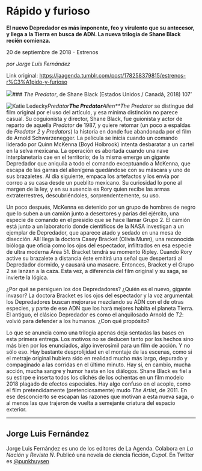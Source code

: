 # Rápido y furioso

**El nuevo Depredador es más imponente, feo y virulento que su antecesor, y llega a la Tierra en busca de ADN. La nueva trilogía de Shane Black recién comienza.**

20 de septiembre de 2018 - Estrenos

_por Jorge Luis Fernández_

Link original: https://laagenda.tumblr.com/post/178258379815/estrenos-r%C3%A1pido-y-furioso

![](https://64.media.tumblr.com/6372a752f686c0b7ba67960377f57c4a/tumblr_inline_pfd4vfSIFg1t6q87u_500.jpg)### *The Predator*, de Shane Black (Estados Unidos / Canadá, 2018) 107’

![Katie Ledecky](https://64.media.tumblr.com/8a4a900fea969fbfb1a265bed2e4045d/tumblr_inline_pfd4vgNYps1t6q87u_400.jpg)*Predator**The Predator**Alien**The Predator* se distingue del film original por el uso del artículo, y esa mínima distinción no parece casual. Su coguionista y director, Shane Black, fue guionista y actor de reparto de aquella *Predator* de 1987, y quiere retomar (un poco a espaldas de *Predator 2* y *Predators*) la historia en donde fue abandonada por el film de Arnold Schwarzenegger. La película se inicia cuando un comando liderado por Quinn McKenna (Boyd Holbrook) intenta desbaratar a un cartel en la selva mexicana. La operación es abortada cuando una nave interplanetaria cae en el territorio; de la misma emerge un gigante Depredador que aniquila a todo el comando exceptuando a McKenna, que escapa de las garras del alienígena quedándose con su máscara y uno de sus brazaletes. Al día siguiente, empaca los artefactos y los envía por correo a su casa desde un pueblito mexicano. Su curiosidad lo pone al margen de la ley, y en su ausencia es Rory quien recibe las armas extraterrestres, descubriéndoles, sorprendentemente, su uso.

Un poco después, McKenna es detenido por un grupo de hombres de negro que lo suben a un camión junto a desertores y parias del ejército, una especie de comando en el presidio que se hace llamar Grupo 2. El camión está junto a un laboratorio donde científicos de la NASA investigan a un ejemplar de Depredador, que aparece atado y sedado en una mesa de disección. Allí llega la doctora Casey Bracket (Olivia Munn), una reconocida bióloga que oficia como los ojos del espectador, infiltrados en esa especie de ultra moderna Área 51. Bracket tendrá su momento Ripley. Cuando Rory active su brazalete a distancia éste emitirá una señal que despertará al Depredador dormido, y causará una masacre. Entonces, Bracket y el Grupo 2 se lanzan a la caza. Esta vez, a diferencia del film original y su saga, se invierte la lógica.

¿Por qué se persiguen los dos Depredadores? ¿Quién es el nuevo, gigante invasor? La doctora Bracket es los ojos del espectador y la voz argumental: los Depredadores buscan mejorarse mezclando su ADN con el de otras especies, y parte de ese ADN que los hará mejores habita el planeta Tierra. El antiguo, el clásico Depredador es como el anquilosado Arnold de *T2*: volvió para defender a los humanos. ¿Con qué propósito?

Lo que se anuncia como una trilogía apenas deja sentadas las bases en esta primera entrega. Los motivos no se deducen tanto por los hechos sino más bien por los enunciados, algo inverosímil para un film de acción. Y no sólo eso. Hay bastante desprolijidad en el montaje de las escenas, como si el metraje original hubiera sido en realidad mucho más largo, depurado y compaginado a las corridas en el último minuto. Hay sí, en cambio, mucha acción, mucha sangre y humor hasta en los diálogos. Shane Black es fiel a su estirpe e inserta todos los clichés de los ochentas en un film modelo 2018 plagado de efectos especiales. Hay algo confuso en el acople, como el film pretendidamente (pretenciosamente) mudo *The Artist*, de 2011. En ese desconcierto se escapan las razones que motivan a esta nueva saga, o al menos las que trajeron de vuelta a semejante criatura del espacio exterior. 

  




---

Jorge Luis Fernández
--------------------

 Jorge Luis Fernández es uno de los editores de La Agenda. Colabora en *La Nación* y *Revista Ñ*. Publicó una novela de ciencia ficción, *Cupol*. En Twitter es [@punkhuysen](https://twitter.com/punkhuysen) 

